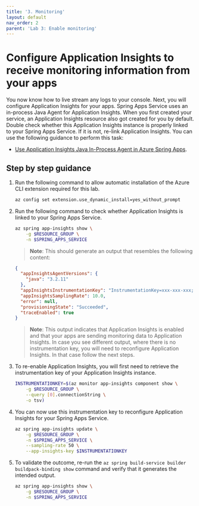 ```yaml
---
title: '3. Monitoring'
layout: default
nav_order: 2
parent: 'Lab 3: Enable monitoring'
---
```


# Configure Application Insights to receive monitoring information from your apps

You now know how to live stream any logs to your console. Next, you will configure Application Insights for your apps. Spring Apps Service uses an in-process Java Agent for Application Insights. When you first created your service, an Application Insights resource also got created for you by default. Double check whether this Application Insights instance is properly linked to your Spring Apps Service. If it is not, re-link Application Insights. You can use the following guidance to perform this task:

- [Use Application Insights Java In-Process Agent in Azure Spring Apps](https://learn.microsoft.com/en-us/azure/spring-apps/how-to-application-insights?pivots=sc-standard).

## Step by step guidance

1. Run the following command to allow automatic installation of the Azure CLI extension required for this lab.

   ```bash
   az config set extension.use_dynamic_install=yes_without_prompt
   ```

1. Run the following command to check whether Application Insights is linked to your Spring Apps Service.

   ```bash
   az spring app-insights show \
       -g $RESOURCE_GROUP \
       -n $SPRING_APPS_SERVICE
   ```

   > **Note**: This should generate an output that resembles the following content:

   ```json
   {
     "appInsightsAgentVersions": {
       "java": "3.2.11"
     },
     "appInsightsInstrumentationKey": "InstrumentationKey=xxx-xxx-xxx;IngestionEndpoint=https://eastus-5.in.applicationinsights.azure.com/;LiveEndpoint=https://eastus.livediagnostics.monitor.azure.com/",
     "appInsightsSamplingRate": 10.0,
     "error": null,
     "provisioningState": "Succeeded",
     "traceEnabled": true
   }
   ```

   > **Note**: This output indicates that Application Insights is enabled and that your apps are sending monitoring data to Application Insights. In case you see different output, where there is no instrumentation key, you will need to reconfigure Application Insights. In that case follow the next steps.

1. To re-enable Application Insights, you will first need to retrieve the instrumentation key of your Application Insights instance.

   ```bash
   INSTRUMENTATIONKEY=$(az monitor app-insights component show \
       -g $RESOURCE_GROUP \
       --query [0].connectionString \
       -o tsv)
   ```

1. You can now use this instrumentation key to reconfigure Application Insights for your Spring Apps Service.

   ```bash
   az spring app-insights update \
       -g $RESOURCE_GROUP \
       -n $SPRING_APPS_SERVICE \
       --sampling-rate 50 \
       --app-insights-key $INSTRUMENTATIONKEY
   ```

1. To validate the outcome, re-run the `az spring build-service builder buildpack-binding show` command and verify that it generates the intended output.

   ```bash
   az spring app-insights show \
       -g $RESOURCE_GROUP \
       -n $SPRING_APPS_SERVICE
   ```
